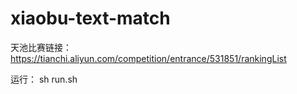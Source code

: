 # xiaobu-text-match

天池比赛链接：https://tianchi.aliyun.com/competition/entrance/531851/rankingList

运行：
sh run.sh
